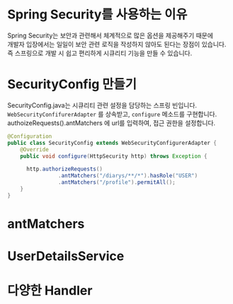 # Spring Security를 사용하는 이유
Spring Security는 보안과 관련해서 체계적으로 많은 옵션을 제공해주기 때문에<br>
개발자 입장에서는 일일이 보안 관련 로직을 작성하지 않아도 된다는 장점이 있습니다.<br> 
즉 스프링으로 개발 시 쉽고 편리하게 시큐리티 기능을 만들 수 있습니다.<br>

# SecurityConfig 만들기
SecurityConfig.java는 시큐리티 관련 설정을 담당하는 스프링 빈입니다.<br>
<code>WebSecurityConfifurerAdapter</code> 를 상속받고, <code>configure</code> 메소드를 구현합니다.<br>
authoizeRequests().antMatchers 에 url를 입력하여, 접근 권한을 설정합니다.
```java
@Configuration
public class SecurityConfig extends WebSecurityConfigurerAdapter {
    @Override
    public void configure(HttpSecurity http) throws Exception {
      
      http.authorizeRequests()
                .antMatchers("/diarys/**/*").hasRole("USER")
                .antMatchers("/profile").permitAll();
    }
}
```

# antMatchers

# UserDetailsService

# 다양한 Handler

